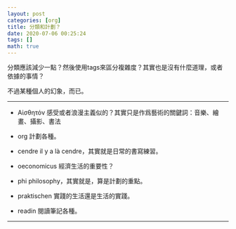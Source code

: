 ```yaml
---
layout: post
categories: [org]
title: 分類和計劃？
date: 2020-07-06 00:25:24
tags: []
math: true
---
```


分類應該減少一點？然後使用tags來區分複雜度？其實也是沒有什麼道理，或者依據的事情？

不過某種個人的幻象，而已。

------

- Αἰσθητόν 感受或者浪漫主義似的？其實只是作爲藝術的關鍵詞：音樂、繪畫、攝影、書法

- org 計劃各種。

- cendre il y a là cendre，其實就是日常的書寫練習。

- oeconomicus 經濟生活的重要性？

- phi philosophy，其實就是，算是計劃的重點。

- praktischen 實踐的生活還是生活的實踐。

- readin  閱讀筆記各種。 

--------




